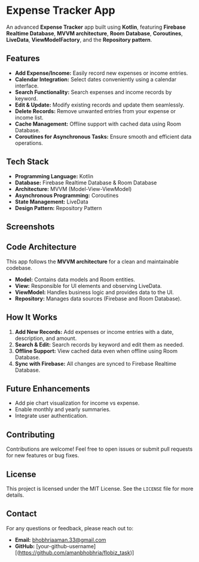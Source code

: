# Expense Tracker App

An advanced **Expense Tracker** app built using **Kotlin**, featuring **Firebase Realtime Database**, **MVVM architecture**, **Room Database**, **Coroutines**, **LiveData**, **ViewModelFactory**, and the **Repository pattern**.

## Features

- **Add Expense/Income:** Easily record new expenses or income entries.
- **Calendar Integration:** Select dates conveniently using a calendar interface.
- **Search Functionality:** Search expenses and income records by keyword.
- **Edit & Update:** Modify existing records and update them seamlessly.
- **Delete Records:** Remove unwanted entries from your expense or income list.
- **Cache Management:** Offline support with cached data using Room Database.
- **Coroutines for Asynchronous Tasks:** Ensure smooth and efficient data operations.

## Tech Stack

- **Programming Language:** Kotlin
- **Database:** Firebase Realtime Database & Room Database
- **Architecture:** MVVM (Model-View-ViewModel)
- **Asynchronous Programming:** Coroutines
- **State Management:** LiveData
- **Design Pattern:** Repository Pattern

## Screenshots





## Code Architecture

This app follows the **MVVM architecture** for a clean and maintainable codebase.

- **Model:** Contains data models and Room entities.
- **View:** Responsible for UI elements and observing LiveData.
- **ViewModel:** Handles business logic and provides data to the UI.
- **Repository:** Manages data sources (Firebase and Room Database).


## How It Works

1. **Add New Records:** Add expenses or income entries with a date, description, and amount.
2. **Search & Edit:** Search records by keyword and edit them as needed.
3. **Offline Support:** View cached data even when offline using Room Database.
4. **Sync with Firebase:** All changes are synced to Firebase Realtime Database.

## Future Enhancements

- Add pie chart visualization for income vs expense.
- Enable monthly and yearly summaries.
- Integrate user authentication.

## Contributing

Contributions are welcome! Feel free to open issues or submit pull requests for new features or bug fixes.

## License

This project is licensed under the MIT License. See the `LICENSE` file for more details.

## Contact

For any questions or feedback, please reach out to:
- **Email:** bhobhriaaman.33@gmail.com
- **GitHub:** [your-github-username][(https://github.com/amanbhobhria/flobiz_task)]
